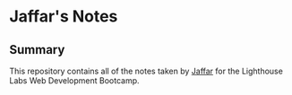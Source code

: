 # Jaffar's Notes
## Summary 

This repository contains all of the notes taken by [Jaffar](https://github.com/JeffShah) for the Lighthouse Labs Web Development Bootcamp.